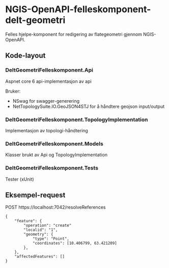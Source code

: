 # NGIS-OpenAPI-felleskomponent-delt-geometri
Felles hjelpe-komponent for redigering av flategeometri gjennom NGIS-OpenAPI.


## Kode-layout

### DeltGeometriFelleskomponent.Api
Aspnet core 6 api-implementasjon av api

Bruker: 

- NSwag for swagger-generering
- NetTopologySuite.IO.GeoJSON4STJ for å håndtere geojson input/output

### DeltGeometriFelleskomponent.TopologyImplementation
Implementasjon av topologi-håndtering

### DeltGeometriFelleskomponent.Models
Klasser brukt av Api og TopologyImplementation

### DeltGeometriFelleskomponent.Tests
Tester (xUnit)


## Eksempel-request

POST https://localhost:7042/resolveReferences
```
{
    "feature": {
        "operation": "create"
        "localid": "1",
        "geometry": {
            "type": "Point",
            "coordinates": [10.406799, 63.421209]
        },
    },
    "affectedFeatures": []
}
```